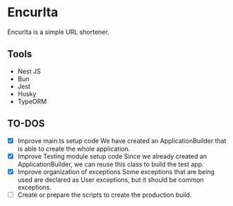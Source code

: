 # Encurlta

Encurlta is a simple URL shortener.

## Tools

- Nest JS
- Bun
- Jest
- Husky
- TypeORM

## TO-DOS

- [x] Improve main.ts setup code
    We have created an ApplicationBuilder that is able to create the whole application.
- [x] Improve Testing module setup code
    Since we already created an ApplicationBuilder, we can reuse this class to build the test app.
- [x] Improve organization of exceptions
    Some exceptions that are being used are declared as User exceptions, but it should be common exceptions.
- [ ] Create or prepare the scripts to create the production build.